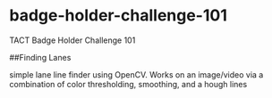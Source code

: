 # badge-holder-challenge-101
TACT Badge Holder Challenge 101

##Finding Lanes

simple lane line finder using OpenCV. Works on an image/video via a combination of color thresholding, smoothing, and a hough lines 
